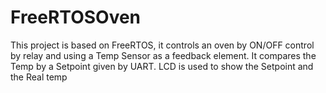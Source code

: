 # FreeRTOSOven
This project is based on FreeRTOS, it controls an oven by ON/OFF control by relay and using a Temp Sensor as a feedback element. It compares the Temp by a Setpoint given by UART. LCD is used to show the Setpoint and the Real temp
